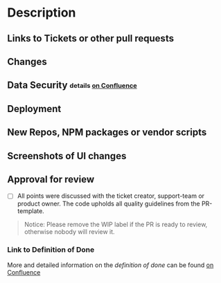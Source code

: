 # Description
<!--
  This is a template to add as many information as possible to the pull request, to help reviewer and as a checklist for you. Points to remember are set in the comments, please read and keep them in mind:

    - Code should be self-explanatory and share your knowledge with others
    - Document code that is not self-explanatory
    - Think about bugs and keep security in mind
    - Write tests (Unit and end-to-end-tests), also for error cases
    - Main logic should hidden behind the api, never trust the client
    - Visible changes should be discussed with the UX-Team from the beginning of development; they also have to accept them at the end
    - Keep the changelog up-to-date
    - Leave the code cleaner than you found it. Remove unnecessary lines. Listen to the linter.
-->

## Links to Tickets or other pull requests
<!--
Base links to copy
- https://github.com/schul-cloud/schulcloud-server/pull/????
- https://ticketsystem.schul-cloud.org/browse/SC-????
-->

## Changes
<!--
  What will the PR change?
  Why are the changes required?
  Short notice if a ticket exists, more detailed if not
-->

## Data Security <sub><sup>details [on Confluence](https://docs.schul-cloud.org/x/2S3GBg)</sup></sub>
<!--
  Notice about:
  - model changes
  - logging of user data
  - right changes
  - and other user data stuff
  If you are not sure if it is relevant, take a look at confluence or ask the data security team.
-->

## Deployment
<!--
  Keep in mind to changes to seed data, if changes are done by migration scripts.
  Changes to the infrastructure have to discussed with the devops

  This point should includes following information:
  - What is required for deployment?
  - Environment variables like FEATURE_XY=true
  - Migration scripts to run, other requirements
-->

## New Repos, NPM packages or vendor scripts
<!--
  Keep in mind the stability, performance, activity and author.

  Describe why it is needed.
-->

## Screenshots of UI changes
<!--
  only needed for visual changes

  If visual changes exist, work together with UI/UX from beginning/ping UX with final PR
-->

## Approval for review
- [ ] All points were discussed with the ticket creator, support-team or product owner. The code upholds all quality guidelines from the PR-template.

> Notice: Please remove the WIP label if the PR is ready to review, otherwise nobody will review it.

### Link to Definition of Done
More and detailed information on the *definition of done* can be found [on Confluence](https://docs.schul-cloud.org/pages/viewpage.action?pageId=92831762)
